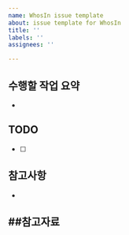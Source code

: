 ```yaml
---
name: WhosIn issue template
about: issue template for WhosIn
title: ''
labels: ''
assignees: ''

---
```


## 수행할 작업 요약
- 


## TODO
- [ ] 


## 참고사항
- 

##참고자료
-
